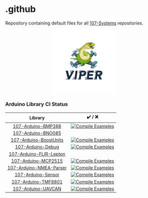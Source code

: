 .github
=======
Repository containing default files for all [107-Systems](https://107-systems.org/) repositories.

<p align="center">
  <a href="https://github.com/107-systems/107-Arduino-DroneCore"><img src="logo/viper.jpg" width="40%"></a>
</p>

### Arduino Library CI Status
| Library | ✔️ / ❌ |
|:-:|:-:|
| [107-Arduino-BMP388](https://github.com/107-systems/107-Arduino-BMP388) | [![Compile Examples](https://github.com/107-systems/107-Arduino-BMP388/workflows/Compile%20Examples/badge.svg)](https://github.com/107-systems/107-Arduino-BMP388/actions?workflow=Compile+Examples) |
| [107-Arduino-BNO085](https://github.com/107-systems/107-Arduino-BNO085) | |
| [107-Arduino-BoostUnits](https://github.com/107-systems/107-Arduino-BoostUnits) | [![Compile Examples](https://github.com/107-systems/107-Arduino-BoostUnits/workflows/Compile%20Examples/badge.svg)](https://github.com/107-systems/107-Arduino-BoostUnits/actions?workflow=Compile+Examples) |
| [107-Arduino-Debug](https://github.com/107-systems/107-Arduino-Debug) | [![Compile Examples](https://github.com/107-systems/107-Arduino-Debug/workflows/Compile%20Examples/badge.svg)](https://github.com/107-systems/107-Arduino-Debug/actions?workflow=Compile+Examples) |
| [107-Arduino-FLIR-Lepton](https://github.com/107-systems/107-Arduino-FLIR-Lepton) | |
| [107-Arduino-MCP2515](https://github.com/107-systems/107-Arduino-MCP2515) | [![Compile Examples](https://github.com/107-systems/107-Arduino-MCP2515/workflows/Compile%20Examples/badge.svg)](https://github.com/107-systems/107-Arduino-MCP2515/actions?workflow=Compile+Examples) |
| [107-Arduino-NMEA-Parser](https://github.com/107-systems/107-Arduino-NMEA-Parser) | [![Compile Examples](https://github.com/107-systems/107-Arduino-NMEA-Parser/workflows/Compile%20Examples/badge.svg)](https://github.com/107-systems/107-Arduino-NMEA-Parser/actions?workflow=Compile+Examples) |
| [107-Arduino-Sensor](https://github.com/107-systems/107-Arduino-Sensor) | [![Compile Examples](https://github.com/107-systems/107-Arduino-Sensor/workflows/Compile%20Examples/badge.svg)](https://github.com/107-systems/107-Arduino-Sensor/actions?workflow=Compile+Examples) |
| [107-Arduino-TMF8801](https://github.com/107-systems/107-Arduino-TMF8801) | [![Compile Examples](https://github.com/107-systems/107-Arduino-TMF8801/workflows/Compile%20Examples/badge.svg)](https://github.com/107-systems/107-Arduino-TMF8801/actions?workflow=Compile+Examples) |
| [107-Arduino-UAVCAN](https://github.com/107-systems/107-Arduino-UAVCAN) | [![Compile Examples](https://github.com/107-systems/107-Arduino-UAVCAN/workflows/Compile%20Examples/badge.svg)](https://github.com/107-systems/107-Arduino-UAVCAN/actions?workflow=Compile+Examples) |
